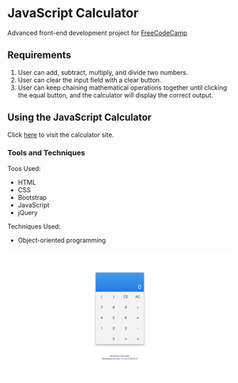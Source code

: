 # JavaScript Calculator

Advanced front-end development project for [FreeCodeCamp](https://www.freecodecamp.com/challenges/build-a-javascript-calculator)

## Requirements

1. User can add, subtract, multiply, and divide two numbers.
2. User can clear the input field with a clear button.
3. User can keep chaining mathematical operations together until clicking the equal button, and the calculator will display the correct output.

## Using the JavaScript Calculator

Click [here](https://seanmhamlet.github.io/javascript-calculator/) to visit the calculator site.

### Tools and Techniques

Toos Used:
- HTML
- CSS
- Bootstrap
- JavaScript
- jQuery

Techniques Used:
- Object-oriented programming

![JavaScript Calculator Screenshot](/images/javascript-calculator.png "JavaScript Calculator")
